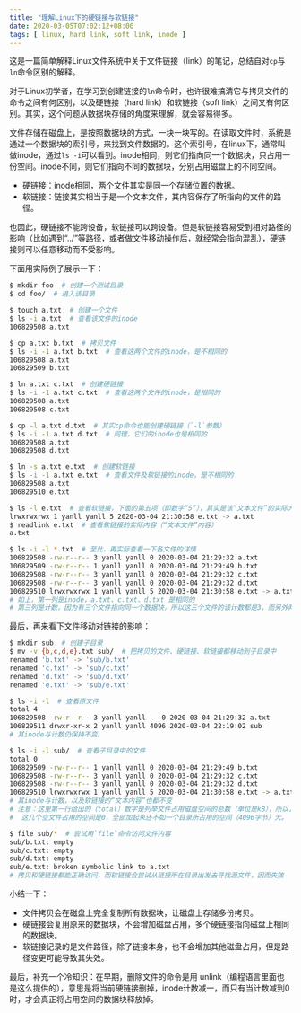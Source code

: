 ```yaml
---
title: "理解Linux下的硬链接与软链接"
date: 2020-03-05T07:02:12+08:00
tags: [ linux, hard link, soft link, inode ]
---
```


这是一篇简单解释Linux文件系统中关于文件链接（link）的笔记，总结自对`cp`与`ln`命令区别的解释。

对于Linux初学者，在学习到创建链接的`ln`命令时，也许很难搞清它与拷贝文件的命令之间有何区别，以及硬链接（hard link）和软链接（soft link）之间又有何区别。其实，这个问题从数据块存储的角度来理解，就会容易得多。

文件存储在磁盘上，是按照数据块的方式，一块一块写的。在读取文件时，系统是通过一个数据块的索引号，来找到文件数据的。这个索引号，在linux下，通常叫做inode，通过`ls -i`可以看到。inode相同，则它们指向同一个数据块，只占用一份空间。inode不同，则它们指向不同的数据块，分别占用磁盘上的不同空间。

* 硬链接：inode相同，两个文件其实是同一个存储位置的数据。
* 软链接：链接其实相当于是一个文本文件，其内容保存了所指向的文件的路径。

也因此，硬链接不能跨设备，软链接可以跨设备。但是软链接容易受到相对路径的影响（比如遇到“../”等路径，或者做文件移动操作后，就经常会指向混乱），硬链接则可以任意移动而不受影响。

下面用实际例子展示一下：
```sh
$ mkdir foo  # 创建一个测试目录
$ cd foo/  # 进入该目录

$ touch a.txt  # 创建一个文件
$ ls -i a.txt  # 查看该文件的inode
106829508 a.txt

$ cp a.txt b.txt  # 拷贝文件
$ ls -i -1 a.txt b.txt  # 查看这两个文件的inode，是不相同的
106829508 a.txt
106829509 b.txt

$ ln a.txt c.txt  # 创建硬链接
$ ls -i -1 a.txt c.txt  # 查看这两个文件的inode，是相同的
106829508 a.txt
106829508 c.txt

$ cp -l a.txt d.txt  # 其实cp命令也能创建硬链接（`-l`参数）
$ ls -i -1 a.txt d.txt  # 同理，它们的inode也是相同的
106829508 a.txt
106829508 d.txt

$ ln -s a.txt e.txt  # 创建软链接
$ ls -i -1 a.txt e.txt  # 查看文件及软链接的inode，是不相同的
106829508 a.txt
106829510 e.txt

$ ls -l e.txt  # 查看软链接，下面的第五项（即数字“5”），其实是该“文本文件”的实际大小
lrwxrwxrwx 1 yanll yanll 5 2020-03-04 21:30:58 e.txt -> a.txt
$ readlink e.txt  # 查看软链接的实际内容（“文本文件”内容）
a.txt

$ ls -i -l *.txt  # 至此，再实际查看一下各文件的详情
106829508 -rw-r--r-- 3 yanll yanll 0 2020-03-04 21:29:32 a.txt
106829509 -rw-r--r-- 1 yanll yanll 0 2020-03-04 21:29:49 b.txt
106829508 -rw-r--r-- 3 yanll yanll 0 2020-03-04 21:29:32 c.txt
106829508 -rw-r--r-- 3 yanll yanll 0 2020-03-04 21:29:32 d.txt
106829510 lrwxrwxrwx 1 yanll yanll 5 2020-03-04 21:30:58 e.txt -> a.txt
# 如上，第一列是inode，a.txt、c.txt、d.txt 是相同的
# 第三列是计数，因为有三个文件指向同一个数据块，所以这三个文件的该计数都是3，而另外两个文件都是1
```

最后，再来看下文件移动对链接的影响：

```sh
$ mkdir sub  # 创建子目录
$ mv -v {b,c,d,e}.txt sub/  # 把拷贝的文件、硬链接、软链接都移动到子目录中
renamed 'b.txt' -> 'sub/b.txt'
renamed 'c.txt' -> 'sub/c.txt'
renamed 'd.txt' -> 'sub/d.txt'
renamed 'e.txt' -> 'sub/e.txt'

$ ls -i -l  # 查看原文件
total 4
106829508 -rw-r--r-- 3 yanll yanll    0 2020-03-04 21:29:32 a.txt
106829511 drwxr-xr-x 2 yanll yanll 4096 2020-03-04 22:19:02 sub
# 其inode与计数仍保持不变。

$ ls -i -l sub/  # 查看子目录中的文件
total 0
106829509 -rw-r--r-- 1 yanll yanll 0 2020-03-04 21:29:49 b.txt
106829508 -rw-r--r-- 3 yanll yanll 0 2020-03-04 21:29:32 c.txt
106829508 -rw-r--r-- 3 yanll yanll 0 2020-03-04 21:29:32 d.txt
106829510 lrwxrwxrwx 1 yanll yanll 5 2020-03-04 21:30:58 e.txt -> a.txt
# 其inode与计数，以及软链接的“文本内容”也都不变
# 注意：这里第一行给出的（total）数字是列举文件占用磁盘空间的总数（单位是kB），所以，在我的磁盘上，
#  这几个空文件占用的空间是0，全部加起来还不如一个目录所占用的空间（4096字节）大。

$ file sub/*  # 尝试用`file`命令访问文件内容
sub/b.txt: empty
sub/c.txt: empty
sub/d.txt: empty
sub/e.txt: broken symbolic link to a.txt
# 拷贝和硬链接都能正确访问，而软链接会尝试从链接所在目录出发去寻找源文件，因而失效
```

小结一下：

* 文件拷贝会在磁盘上完全复制所有数据块，让磁盘上存储多份拷贝。
* 硬链接会复用原来的数据块，不会增加磁盘占用，多个硬链接指向磁盘上相同的数据块。
* 软链接记录的是文件路径，除了链接本身，也不会增加其他磁盘占用，但是路径变更可能导致其失效。

最后，补充一个冷知识：在早期，删除文件的命令是用
unlink（编程语言里面也是这么提供的），意思是将当前硬链接删掉，inode计数减一，而只有当计数减到0时，才会真正将占用空间的数据块释放掉。
